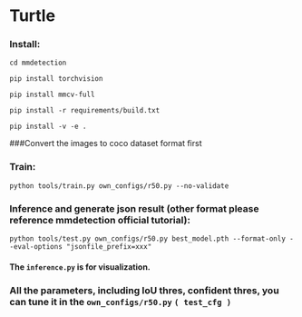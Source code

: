 # Turtle
### Install:
`cd mmdetection`

`pip install torchvision`

`pip install mmcv-full`

`pip install -r requirements/build.txt`

`pip install -v -e .`

###Convert the images to coco dataset format first

### Train:
`python tools/train.py own_configs/r50.py --no-validate`

### Inference and generate json result (other format please reference mmdetection official tutorial):
`python tools/test.py own_configs/r50.py best_model.pth --format-only --eval-options "jsonfile_prefix=xxx"`
#### The `inference.py` is for visualization.
### All the parameters, including IoU thres, confident thres, you can tune it in the `own_configs/r50.py` `( test_cfg )`

